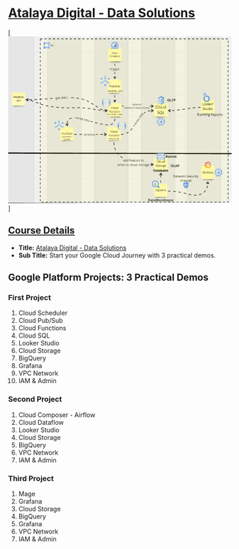 # [Atalaya Digital - Data Solutions](https://atalaya.digital)

[![Image](gcp-projects.png "GCP Professional Engineer Projects")]

## [Course Details](https://links.stacksimplify.com/gcp-associate-cloud-engineer-google-certification)

- **Title:** [Atalaya Digital - Data Solutions](https://atalaya.digital)
- **Sub Title:** Start your Google Cloud Journey with 3 practical demos.

## Google Platform Projects: 3 Practical Demos

### First Project

1.  Cloud Scheduler
2.  Cloud Pub/Sub
3.  Cloud Functions
4.  Cloud SQL
5.  Looker Studio
6.  Cloud Storage
7.  BigQuery
8.  Grafana
9.  VPC Network
10. IAM & Admin

### Second Project

1.  Cloud Composer - Airflow
2.  Cloud Dataflow
3.  Looker Studio
4.  Cloud Storage
5.  BigQuery
6.  VPC Network
7.  IAM & Admin

### Third Project

1.  Mage
2.  Grafana
3.  Cloud Storage
4.  BigQuery
5.  Grafana
6.  VPC Network
7.  IAM & Admin
